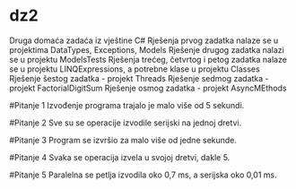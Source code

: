 # dz2
Druga domaća zadaća iz vještine C#
Rješenja prvog zadatka nalaze se u projektima DataTypes, Exceptions, Models
Rješenje drugog zadatka nalazi se u projektu ModelsTests
Rješenja trećeg, četvrtog i petog zadatka nalaze se u projektu LINQExpressions, a potrebne klase u projektu Classes
Rješenje šestog zadatka - projekt Threads
Rješenje sedmog zadatka - projekt FactorialDigitSum
Rješenje osmog zadatka - projekt AsyncMEthods

#Pitanje 1
Izvođenje programa trajalo je malo više od 5 sekundi.

#Pitanje 2
Sve su se operacije izvodile serijski na jednoj dretvi.

#Pitanje 3
Program se izvršio za malo više od jedne sekunde.

#Pitanje 4
Svaka se operacija izvela u svojoj dretvi, dakle 5.

#Pitanje 5
Paralelna se petlja izvodila oko 0,7 ms, a serijska oko 0,01 ms.